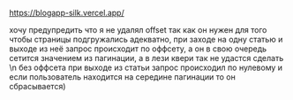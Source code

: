 https://blogapp-silk.vercel.app/ 

хочу предупредить что я не удалял offset так как он нужен для того чтобы страницы подгружались адекватно, при заходе на одну статью и выходе из неё запрос происходит по оффсету, а он в свою очередь сетится значением из пагинации, а в лези квери так не удастся сделать \n
без оффсета при выходе из статьи запрос происходил по нулевому и если пользователь находится на середине пагинации то он сбрасывается)
       




